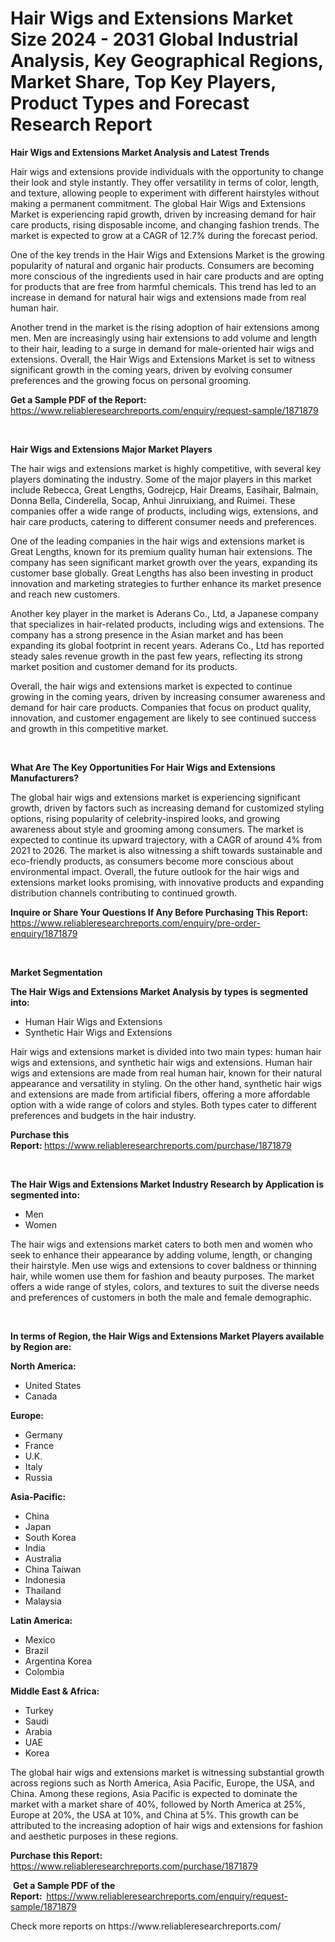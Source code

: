 <p><h1>Hair Wigs and Extensions Market Size 2024 - 2031 Global Industrial Analysis, Key Geographical Regions, Market Share, Top Key Players, Product Types and Forecast Research Report</h1></p><p><strong>Hair Wigs and Extensions Market Analysis and Latest Trends</strong></p>
<p><p>Hair wigs and extensions provide individuals with the opportunity to change their look and style instantly. They offer versatility in terms of color, length, and texture, allowing people to experiment with different hairstyles without making a permanent commitment. The global Hair Wigs and Extensions Market is experiencing rapid growth, driven by increasing demand for hair care products, rising disposable income, and changing fashion trends. The market is expected to grow at a CAGR of 12.7% during the forecast period.</p><p>One of the key trends in the Hair Wigs and Extensions Market is the growing popularity of natural and organic hair products. Consumers are becoming more conscious of the ingredients used in hair care products and are opting for products that are free from harmful chemicals. This trend has led to an increase in demand for natural hair wigs and extensions made from real human hair.</p><p>Another trend in the market is the rising adoption of hair extensions among men. Men are increasingly using hair extensions to add volume and length to their hair, leading to a surge in demand for male-oriented hair wigs and extensions. Overall, the Hair Wigs and Extensions Market is set to witness significant growth in the coming years, driven by evolving consumer preferences and the growing focus on personal grooming.</p></p>
<p><strong>Get a Sample PDF of the Report:&nbsp;</strong> <a href="https://www.reliableresearchreports.com/enquiry/request-sample/1871879">https://www.reliableresearchreports.com/enquiry/request-sample/1871879</a></p>
<p>&nbsp;</p>
<p><strong>Hair Wigs and Extensions Major Market Players</strong></p>
<p><p>The hair wigs and extensions market is highly competitive, with several key players dominating the industry. Some of the major players in this market include Rebecca, Great Lengths, Godrejcp, Hair Dreams, Easihair, Balmain, Donna Bella, Cinderella, Socap, Anhui Jinruixiang, and Ruimei. These companies offer a wide range of products, including wigs, extensions, and hair care products, catering to different consumer needs and preferences.</p><p>One of the leading companies in the hair wigs and extensions market is Great Lengths, known for its premium quality human hair extensions. The company has seen significant market growth over the years, expanding its customer base globally. Great Lengths has also been investing in product innovation and marketing strategies to further enhance its market presence and reach new customers.</p><p>Another key player in the market is Aderans Co., Ltd, a Japanese company that specializes in hair-related products, including wigs and extensions. The company has a strong presence in the Asian market and has been expanding its global footprint in recent years. Aderans Co., Ltd has reported steady sales revenue growth in the past few years, reflecting its strong market position and customer demand for its products.</p><p>Overall, the hair wigs and extensions market is expected to continue growing in the coming years, driven by increasing consumer awareness and demand for hair care products. Companies that focus on product quality, innovation, and customer engagement are likely to see continued success and growth in this competitive market.</p></p>
<p>&nbsp;</p>
<p><strong>What Are The Key Opportunities For Hair Wigs and Extensions Manufacturers?</strong></p>
<p><p>The global hair wigs and extensions market is experiencing significant growth, driven by factors such as increasing demand for customized styling options, rising popularity of celebrity-inspired looks, and growing awareness about style and grooming among consumers. The market is expected to continue its upward trajectory, with a CAGR of around 4% from 2021 to 2026. The market is also witnessing a shift towards sustainable and eco-friendly products, as consumers become more conscious about environmental impact. Overall, the future outlook for the hair wigs and extensions market looks promising, with innovative products and expanding distribution channels contributing to continued growth.</p></p>
<p><strong>Inquire or Share Your Questions If Any Before Purchasing This Report:</strong> <a href="https://www.reliableresearchreports.com/enquiry/pre-order-enquiry/1871879">https://www.reliableresearchreports.com/enquiry/pre-order-enquiry/1871879</a></p>
<p>&nbsp;</p>
<p><strong>Market Segmentation</strong></p>
<p><strong>The Hair Wigs and Extensions Market Analysis by types is segmented into:</strong></p>
<p><ul><li>Human Hair Wigs and Extensions</li><li>Synthetic Hair Wigs and Extensions</li></ul></p>
<p><p>Hair wigs and extensions market is divided into two main types: human hair wigs and extensions, and synthetic hair wigs and extensions. Human hair wigs and extensions are made from real human hair, known for their natural appearance and versatility in styling. On the other hand, synthetic hair wigs and extensions are made from artificial fibers, offering a more affordable option with a wide range of colors and styles. Both types cater to different preferences and budgets in the hair industry.</p></p>
<p><strong>Purchase this Report:&nbsp;</strong><a href="https://www.reliableresearchreports.com/purchase/1871879">https://www.reliableresearchreports.com/purchase/1871879</a></p>
<p>&nbsp;</p>
<p><strong>The Hair Wigs and Extensions Market Industry Research by Application is segmented into:</strong></p>
<p><ul><li>Men</li><li>Women</li></ul></p>
<p><p>The hair wigs and extensions market caters to both men and women who seek to enhance their appearance by adding volume, length, or changing their hairstyle. Men use wigs and extensions to cover baldness or thinning hair, while women use them for fashion and beauty purposes. The market offers a wide range of styles, colors, and textures to suit the diverse needs and preferences of customers in both the male and female demographic.</p></p>
<p>&nbsp;</p>
<p><strong>In terms of Region, the Hair Wigs and Extensions Market Players available by Region are:</strong></p>
<p>
    <p> <strong> North America: </strong>
        <ul>
            <li>United States</li>
            <li>Canada</li>
        </ul>
        </p> 
    <p> <strong> Europe: </strong>
        <ul>
            <li>Germany</li>
            <li>France</li>
            <li>U.K.</li>
            <li>Italy</li>
            <li>Russia</li>
        </ul>
        </p> 
    <p> <strong> Asia-Pacific: </strong>
        <ul>
            <li>China</li>
            <li>Japan</li>
            <li>South Korea</li>
            <li>India</li>
            <li>Australia</li>
            <li>China Taiwan</li>
            <li>Indonesia</li>
            <li>Thailand</li>
            <li>Malaysia</li>
        </ul>
        </p> 
    <p> <strong> Latin America: </strong>
        <ul>
            <li>Mexico</li>
            <li>Brazil</li>
            <li>Argentina Korea</li>
            <li>Colombia</li>
        </ul>
        </p> 
    <p> <strong> Middle East & Africa: </strong>
        <ul>
            <li>Turkey</li>
            <li>Saudi</li>
            <li>Arabia</li>
            <li>UAE</li>
            <li>Korea</li>
        </ul>
    </p>
    </p>
<p><p>The global hair wigs and extensions market is witnessing substantial growth across regions such as North America, Asia Pacific, Europe, the USA, and China. Among these regions, Asia Pacific is expected to dominate the market with a market share of 40%, followed by North America at 25%, Europe at 20%, the USA at 10%, and China at 5%. This growth can be attributed to the increasing adoption of hair wigs and extensions for fashion and aesthetic purposes in these regions.</p></p>
<p><strong>Purchase this Report: </strong><a href="https://www.reliableresearchreports.com/purchase/1871879">https://www.reliableresearchreports.com/purchase/1871879</a></p>
<p>&nbsp;<strong>Get a Sample PDF of the Report:&nbsp;&nbsp;</strong><a href="https://www.reliableresearchreports.com/enquiry/request-sample/1871879">https://www.reliableresearchreports.com/enquiry/request-sample/1871879</a></p>
<p><strong></strong></p>
<p>Check more reports on https://www.reliableresearchreports.com/</p>